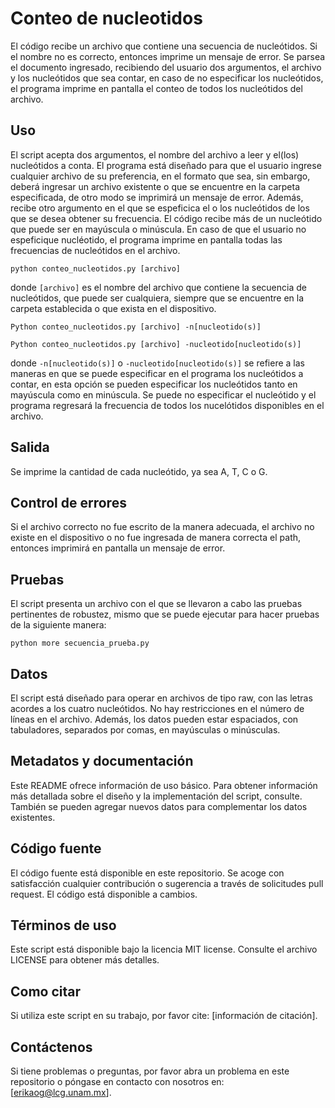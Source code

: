 
# Conteo de nucleotidos

El código recibe un archivo que contiene una secuencia de nucleótidos. Si el nombre no es correcto, entonces imprime un mensaje de error. Se parsea el documento ingresado, recibiendo del usuario dos argumentos, el archivo y los nucleótidos que sea contar, en caso de no especificar los nucleótidos, el programa imprime en pantalla el conteo de todos los nucleótidos del archivo. 

## Uso

El script acepta dos argumentos, el nombre del archivo a leer y el(los) nucleótidos a conta. El programa está diseñado para que el usuario ingrese cualquier archivo de su preferencia, en el formato que sea, sin embargo, deberá ingresar un archivo existente o que se encuentre en la carpeta especificada, de otro modo se imprimirá un mensaje de error. Además, recibe otro argumento en el que se espeficica el o los nucleótidos de los que se desea obtener su frecuencia. El código recibe más de un nucleótido que puede ser en mayúscula o minúscula. En caso de que el usuario no espeficique nucléotido, el programa imprime en pantalla todas las frecuencias de nucleótidos en el archivo. 

```
python conteo_nucleotidos.py [archivo] 
```


donde `[archivo]` es el nombre del archivo que contiene la secuencia de nucleótidos, que puede ser cualquiera, siempre que se encuentre en la carpeta establecida o que exista en el dispositivo.

```
Python conteo_nucleotidos.py [archivo] -n[nucleotido(s)]
```
```
Python conteo_nucleotidos.py [archivo] -nucleotido[nucleotido(s)]
```
donde `-n[nucleotido(s)]` o `-nucleotido[nucleotido(s)]` se refiere a las maneras en que se puede especificar en el programa los nucleótidos a contar, en esta opción se pueden especificar los nucleótidos tanto en mayúscula como en minúscula. Se puede no especificar el nucleótido y el programa regresará la frecuencia de todos los nucelótidos disponibles en el archivo. 



## Salida

Se imprime la cantidad de cada nucleótido, ya sea A, T, C o G. 

## Control de errores

Si el archivo correcto no fue escrito de la manera adecuada, el archivo no existe en el dispositivo o no fue ingresada de manera correcta el path, entonces imprimirá en pantalla  un mensaje de error. 

## Pruebas

El script presenta un archivo con el que se llevaron a cabo las pruebas pertinentes de robustez, mismo que se puede ejecutar para hacer pruebas de la siguiente manera:

```
python more secuencia_prueba.py
```

## Datos

El script está diseñado para operar en archivos de tipo raw, con las letras acordes a los cuatro nucleótidos. No hay restricciones en el número de líneas en el archivo. Además, los datos pueden estar espaciados, con tabuladores, separados por comas, en mayúsculas o minúsculas.  

## Metadatos y documentación

Este README ofrece información de uso básico. Para obtener información más detallada sobre el diseño y la implementación del script, consulte.
También se pueden agregar nuevos datos para complementar los datos existentes. 

## Código fuente

El código fuente está disponible en este repositorio. Se acoge con satisfacción cualquier contribución o sugerencia a través de solicitudes pull request.
El código está disponible a cambios.

## Términos de uso

Este script está disponible bajo la licencia MIT license. Consulte el archivo LICENSE para obtener más detalles.

## Como citar

Si utiliza este script en su trabajo, por favor cite: [información de citación].

## Contáctenos

Si tiene problemas o preguntas, por favor abra un problema en este repositorio o póngase en contacto con nosotros en: [erikaog@lcg.unam.mx].
